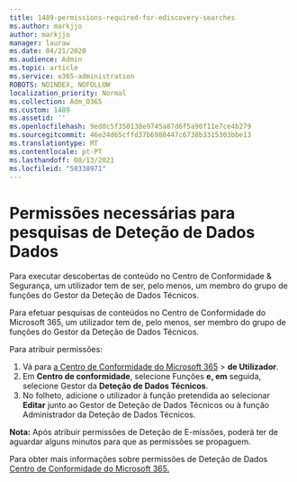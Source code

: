 ```yaml
---
title: 1489-permissions-required-for-ediscovery-searches
ms.author: markjjo
author: markjjo
manager: lauraw
ms.date: 04/21/2020
ms.audience: Admin
ms.topic: article
ms.service: o365-administration
ROBOTS: NOINDEX, NOFOLLOW
localization_priority: Normal
ms.collection: Adm_O365
ms.custom: 1489
ms.assetid: ''
ms.openlocfilehash: 9ed0c5f350138e9745a87d6f5a90f11e7ce4b279
ms.sourcegitcommit: 46e24d65cffd37b6988447c6738b3315303bbe13
ms.translationtype: MT
ms.contentlocale: pt-PT
ms.lasthandoff: 08/13/2021
ms.locfileid: "58338971"
---
```

# <a name="permissions-required-for-ediscovery-searches"></a>Permissões necessárias para pesquisas de Deteção de Dados Dados

Para executar descobertas de conteúdo no Centro de Conformidade & Segurança, um utilizador tem de ser, pelo menos, um membro do grupo de funções do Gestor da Deteção de Dados Técnicos.

Para efetuar pesquisas de conteúdos no Centro de Conformidade do Microsoft 365, um utilizador tem de, pelo menos, ser membro do grupo de funções do Gestor da Deteção de Dados Técnicos.  

Para atribuir permissões:

1. Vá para [a Centro de Conformidade do Microsoft 365](https://compliance.microsoft.com/)  >  **de Utilizador**.
1. Em **Centro de conformidade**, selecione Funções **e, em** seguida, selecione Gestor da **Deteção de Dados Técnicos**.
1. No folheto, adicione o utilizador à função pretendida ao selecionar **Editar** junto ao Gestor de Deteção de Dados Técnicos ou à função Administrador da Deteção de Dados Técnicos.

**Nota:** Após atribuir permissões de Deteção de E-missões, poderá ter de aguardar alguns minutos para que as permissões se propaguem.

Para obter mais informações sobre permissões de Deteção de Dados [Centro de Conformidade do Microsoft 365.](https://docs.microsoft.com/microsoft-365/compliance/assign-ediscovery-permissions)
